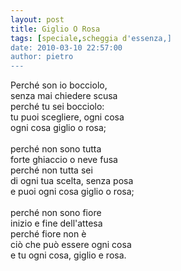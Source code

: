 ```yaml
---
layout: post
title: Giglio O Rosa
tags: [speciale,scheggia d'essenza,]
date: 2010-03-10 22:57:00
author: pietro
---
```

Perché son io bocciolo,<br/>senza mai chiedere scusa<br/>perché tu sei bocciolo:<br/>tu puoi scegliere, ogni cosa<br/>ogni cosa giglio o rosa;<br/><br/>perché non sono tutta<br/>forte ghiaccio o neve fusa<br/>perché non tutta sei<br/>di ogni tua scelta, senza posa<br/>e puoi ogni cosa giglio o rosa;<br/><br/>perché non sono fiore<br/>inizio e fine dell'attesa<br/>perché fiore non è<br/>ciò che può essere ogni cosa<br/>e tu ogni cosa, giglio e rosa.
